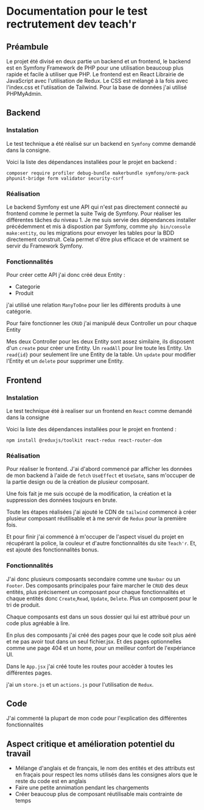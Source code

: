 # Documentation pour le test rectrutement dev teach'r

## Préambule

Le projet été divisé en deux partie un backend et un frontend, le backend est en Symfony Framework de PHP pour une utilisation beaucoup plus rapide et facile à utiliser que PHP. Le frontend est en React Librairie de JavaScript avec l'utilisation de Redux. Le CSS est mélangé à la fois avec l'index.css et l'utiisation de Tailwind. Pour la base de données j'ai utilisé PHPMyAdmin.

## Backend

### Instalation

Le test technique a été réalisé sur un backend en `Symfony` comme demandé dans la consigne. 

Voici la liste des dépendances installées pour le projet en backend :

`composer require profiler debug-bundle makerbundle symfony/orm-pack phpunit-bridge form validator security-csrf`

### Réalisation 

Le backend Symfony est une API qui n'est pas directement connecté au frontend comme le permet la suite Twig de Symfony.
Pour réaliser les différentes tâches du niveau 1. Je me suis servie des dépendances installer précédemment et mis à dispostion par Symfony, comme `php bin/console make:entity`, ou les migrations pour envoyer les tables pour la BDD directement construit. Cela permet d'être plus efficace et de vraiment se servir du Framework Symfony.

### Fonctionnalités

Pour créer cette API j'ai donc créé deux Entity :
- Categorie
- Produit

j'ai utilisé une relation `ManyToOne` pour lier les différents produits à une catégorie.

Pour faire fonctionner les `CRUD` j'ai manipulé deux Controller un pour chaque Entity 

Mes deux Controller pour les deux Entity sont assez similaire, ils disposent d'un `create` pour créer une Entity. Un `readAll` pour lire toute les Entity. Un `read{id}` pour seulement lire une Entity de la table. Un `update` pour modifier l'Entity et un `delete` pour supprimer une Entity.

## Frontend

### Instalation

Le test technique été à realiser sur un frontend en `React` comme demandé dans la consigne

Voici la liste des dépendances installées pour le projet en frontend :

`npm install @reduxjs/toolkit react-redux react-router-dom`

### Réalisation

Pour réaliser le frontend. J'ai d'abord commencé par afficher les données de mon backend à l'aide de `fetch` `UseEffect` et `UseSate`, sans m'occuper de la partie design ou de la création de plusieur composant.

Une fois fait je me suis occupé de la modification, la création et la suppression des données toujours en brute.

Toute les étapes réalisées j'ai ajouté le CDN de `tailwind` commencé à créer plusieur composant réutilisable et à me servir de `Redux` pour la première fois.

Et pour finir j'ai commencé à m'occuper de l'aspect visuel du projet en récupérant la police, la couleur et d'autre fonctionnalités du site `Teach'r`. Et, est ajouté des fonctionnalités bonus.

### Fonctionnalités

J'ai donc plusieurs composants secondaire comme une `Navbar` ou un `Footer`.
Des composants principales pour faire marcher le `CRUD` des deux entités, plus précisement un composant pour chaque fonctionnalités et chaque entités donc `Create`,`Read`, `Update`, `Delete`.
Plus un composent pour le tri de produit.

Chaque composants est dans un sous dossier qui lui est attribué pour un code plus agréable à lire.

En plus des composants j'ai créé des pages pour que le code soit plus aéré et ne pas avoir tout dans un seul 
fichier.jsx. Et des pages optionnelles comme une page 404 et un home, pour un meilleur confort de l'expériance UI.

Dans le `App.jsx` j'ai créé toute les routes pour accèder à toutes les différentes pages.

j'ai un `store.js` et un `actions.js` pour l'utilisation de `Redux`.

## Code 

J'ai commenté la plupart de mon code pour l'explication des différentes fonctionnalités

## Aspect critique et amélioration potentiel du travail

- Mélange d'anglais et de français, le nom des entités et des attributs est en fraçais pour respect les noms utilisés dans les consignes alors que le reste du code est en anglais
- Faire une petite annimation pendant les chargements
- Créer beaucoup plus de composant réutilisable mais contrainte de temps  
